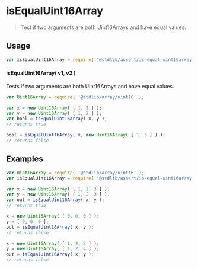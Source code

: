 <!--

@license Apache-2.0

Copyright (c) 2025 The Stdlib Authors.

Licensed under the Apache License, Version 2.0 (the "License");
you may not use this file except in compliance with the License.
You may obtain a copy of the License at

   http://www.apache.org/licenses/LICENSE-2.0

Unless required by applicable law or agreed to in writing, software
distributed under the License is distributed on an "AS IS" BASIS,
WITHOUT WARRANTIES OR CONDITIONS OF ANY KIND, either express or implied.
See the License for the specific language governing permissions and
limitations under the License.

-->

# isEqualUint16Array

> Test if two arguments are both Uint16Arrays and have equal values.

<section class="usage">

## Usage

```javascript
var isEqualUint16Array = require( '@stdlib/assert/is-equal-uint16array' );
```

#### isEqualUint16Array( v1, v2 )

Tests if two arguments are both Uint16Arrays and have equal values.

```javascript
var Uint16Array = require( '@stdlib/array/uint16' );

var x = new Uint16Array( [ 1, 2 ] );
var y = new Uint16Array( [ 1, 2 ] );
var bool = isEqualUint16Array( x, y );
// returns true

bool = isEqualUint16Array( x, new Uint16Array( [ 1, 3 ] ) );
// returns false
```

</section>

<!-- /.usage -->

<section class="notes">

</section>

<!-- /.notes -->

<section class="examples">

## Examples

<!-- eslint no-undef: "error" -->

```javascript
var Uint16Array = require( '@stdlib/array/uint16' );
var isEqualUint16Array = require( '@stdlib/assert/is-equal-uint16array' );

var x = new Uint16Array( [ 1, 2, 3 ] );
var y = new Uint16Array( [ 1, 2, 3 ] );
var out = isEqualUint16Array( x, y );
// returns true

x = new Uint16Array( [ 0, 0, 0 ] );
y = [ 0, 0, 0 ];
out = isEqualUint16Array( x, y );
// returns false

x = new Uint16Array( [ 1, 2, 3 ] );
y = new Uint16Array( [ 1, 2, 4 ] );
out = isEqualUint16Array( x, y );
// returns false
```

</section>

<!-- /.examples -->

<!-- Section for related `stdlib` packages. Do not manually edit this section, as it is automatically populated. -->

<section class="related">

</section>

<!-- /.related -->

<!-- Section for all links. Make sure to keep an empty line after the `section` element and another before the `/section` close. -->

<section class="links">

</section>

<!-- /.links -->
